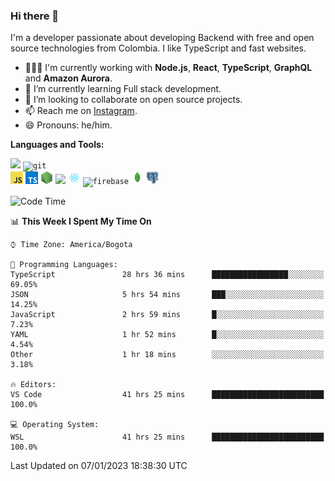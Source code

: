 ### Hi there 👋

I'm a developer passionate about developing Backend with free and open source technologies from Colombia. I like TypeScript and fast websites.

- 👨🏽‍💻 I'm currently working with **Node.js**, **React**, **TypeScript**, **GraphQL** and **Amazon Aurora**.
- 🌱 I’m currently learning Full stack development.
- 🚀 I’m looking to collaborate on open source projects.
- 📫   Reach me on [Instagram](https://instagram.com/nexckycort).
- 😄  Pronouns: he/him.

**Languages and Tools:**  

<code><img height="20"  src="https://upload.wikimedia.org/wikipedia/commons/2/2d/Visual_Studio_Code_1.18_icon.svg"></code>
<code><img src="https://www.vectorlogo.zone/logos/git-scm/git-scm-icon.svg" alt="git" height="20"/> </code>
<code><img height="20" src="https://raw.githubusercontent.com/github/explore/80688e429a7d4ef2fca1e82350fe8e3517d3494d/topics/javascript/javascript.png"></code>
<code><img height="20" src="https://raw.githubusercontent.com/github/explore/80688e429a7d4ef2fca1e82350fe8e3517d3494d/topics/typescript/typescript.png"></code>
<code><img height="20" src="https://raw.githubusercontent.com/github/explore/80688e429a7d4ef2fca1e82350fe8e3517d3494d/topics/nodejs/nodejs.png"></code>
<code><img height="20" src="https://deno.land/logo.svg"></code>
<code><img height="20" src="https://raw.githubusercontent.com/github/explore/80688e429a7d4ef2fca1e82350fe8e3517d3494d/topics/react/react.png"></code>
<code><img src="https://www.vectorlogo.zone/logos/firebase/firebase-icon.svg" alt="firebase"  height="20"/></code>
<code><img src="https://raw.githubusercontent.com/devicons/devicon/master/icons/mongodb/mongodb-original.svg"  height="20"/></code>
<code><img src="https://raw.githubusercontent.com/devicons/devicon/master/icons/postgresql/postgresql-original.svg" height="20"/></code>

<!--START_SECTION:waka-->
![Code Time](http://img.shields.io/badge/Code%20Time-2%2C645%20hrs-blue)

📊 **This Week I Spent My Time On** 

```text
⌚︎ Time Zone: America/Bogota

💬 Programming Languages: 
TypeScript               28 hrs 36 mins      █████████████████░░░░░░░░   69.05% 
JSON                     5 hrs 54 mins       ███░░░░░░░░░░░░░░░░░░░░░░   14.25% 
JavaScript               2 hrs 59 mins       █░░░░░░░░░░░░░░░░░░░░░░░░   7.23% 
YAML                     1 hr 52 mins        █░░░░░░░░░░░░░░░░░░░░░░░░   4.54% 
Other                    1 hr 18 mins        ░░░░░░░░░░░░░░░░░░░░░░░░░   3.18%

🔥 Editors: 
VS Code                  41 hrs 25 mins      █████████████████████████   100.0%

💻 Operating System: 
WSL                      41 hrs 25 mins      █████████████████████████   100.0%

```


 Last Updated on 07/01/2023 18:38:30 UTC
<!--END_SECTION:waka-->
